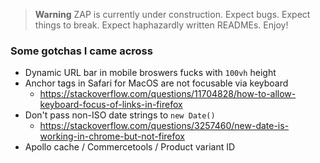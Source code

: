 > **Warning**
> ZAP is currently under construction. Expect bugs. Expect things to break. Expect haphazardly written READMEs. Enjoy!

### Some gotchas I came across

- Dynamic URL bar in mobile broswers fucks with `100vh` height
- Anchor tags in Safari for MacOS are not focusable via keyboard
  - https://stackoverflow.com/questions/11704828/how-to-allow-keyboard-focus-of-links-in-firefox
- Don't pass non-ISO date strings to `new Date()`
  - https://stackoverflow.com/questions/3257460/new-date-is-working-in-chrome-but-not-firefox
- Apollo cache / Commercetools / Product variant ID
